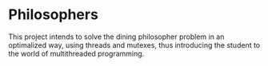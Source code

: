 # Philosophers

This project intends to solve the dining philosopher problem in an optimalized way, using threads and mutexes, thus introducing
the student to the world of multithreaded programming.
